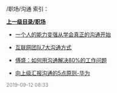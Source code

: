 /职场/沟通 索引：


**[上一级目录/职场](/职场/index.md)**

- [一个人的能力变强从学会真正的沟通开始](/职场/沟通/一个人的能力变强从学会真正的沟通开始.md)

- [互联网团队7大沟通方式](/职场/沟通/互联网团队7大沟通方式.md)

- [傅盛：如何用沟通解决80%的工作问题](/职场/沟通/傅盛：如何用沟通解决80%的工作问题.md)

- [向上级汇报沟通的5点原则-华为](/职场/沟通/向上级汇报沟通的5点原则-华为.md)


<font size=2 color='grey'> 2019-09-12 08:33 </font>